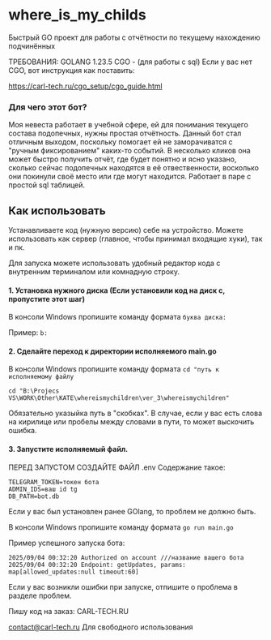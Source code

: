 # where_is_my_childs
Быстрый GO проект для работы с отчётности по текущему нахождению подчинённых

ТРЕБОВАНИЯ: 
GOLANG 1.23.5 
CGO - (для работы с sql) 
Если у вас нет CGO, вот инструкция как поставить: 

https://carl-tech.ru/cgo_setup/cgo_guide.html


### Для чего этот бот? 
Моя невеста работает в учебной сфере, ей для понимания текущего состава подопечных, нужны простая отчётность. 
Данный бот стал отличным выходом, поскольку помогает ей не заморачиватся с "ручным фиксированием" каких-то событий. В несколько кликов она может быстро получить отчёт, где будет понятно и ясно указано, сколько сейчас подопечных находятся в её отвественности, восколько они покинули своё место или где могут находится. 
Работает в паре с простой sql таблицей. 

## Как использовать
Устанавливаете код (нужную версию) себе на устройство. Можете использовать как сервер (главное, чтобы принимал входящие хуки), так и пк. 

Для запуска можете использовать удобный редактор кода с внутренним терминалом или комнадную строку. 

#### 1. Установка нужного диска (Если установили код на диск c, пропустите этот шаг)
В консоли Windows пропишите команду формата ```буква диска:```

Пример: ```b:```

#### 2. Сделайте переход к директории исполняемого main.go 
В консоли Windows пропишите команду формата ```cd "путь к исполняемому файлу``` 

```cd "B:\Projecs VS\WORK\Other\KATE\whereismychildren\ver_3\whereismychildren"``` 

Обязательно указыйка путь в "скобках". В случае, если у вас есть слова на кирилице или пробелы между словами в пути, то может выскочить ошибка. 

#### 3. Запустите исполняемый файл. 

ПЕРЕД ЗАПУСТОМ СОЗДАЙТЕ ФАЙЛ .env
Содержание такое: 
```
TELEGRAM_TOKEN=токен бота
ADMIN_IDS=ваш id tg
DB_PATH=bot.db
```

Если у вас был установлен ранее GOlang, то проблем не должно быть. 

В консоли Windows пропишите команду формата ```go run main.go``` 

Пример успешного запуска бота: 

```2025/09/04 00:32:19 Database initialized successfully
2025/09/04 00:32:20 Authorized on account ///название вашего бота
2025/09/04 00:32:20 Endpoint: getUpdates, params: map[allowed_updates:null timeout:60]
```
Если у вас возникли ошибки при запуске, отпишите о проблема в разделе проблем. 

Пишу код на заказ: 
CARL-TECH.RU 

contact@carl-tech.ru
Для свободного использования



